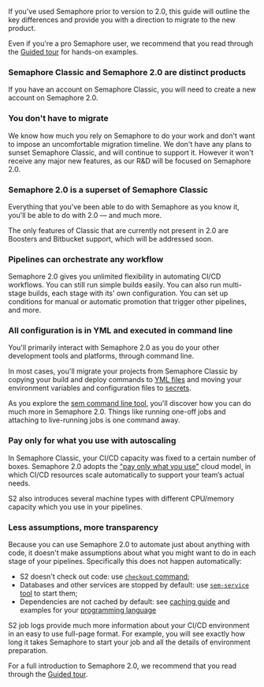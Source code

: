 If you've used Semaphore prior to version to 2.0, this guide will outline the
key differences and provide you with a direction to migrate to the new product.

Even if you're a pro Semaphore user, we recommend that you read through the
[Guided tour](guideed-tour) for hands-on examples.

### Semaphore Classic and Semaphore 2.0 are distinct products

If you have an account on Semaphore Classic, you will need to create a new
account on Semaphore 2.0.

### You don't have to migrate

We know how much you rely on Semaphore to do your work and don't want to impose
an uncomfortable migration timeline. We don't have any plans to sunset Semaphore
Classic, and will continue to support it. However it won't receive any major new
features, as our R&D will be focused on Semaphore 2.0.

### Semaphore 2.0 is a superset of Semaphore Classic

Everything that you've been able to do with Semaphore as you know it, you'll be
able to do with 2.0 — and much more.

The only features of Classic that are currently not present in 2.0 are Boosters
and Bitbucket support, which will be addressed soon.

### Pipelines can orchestrate any workflow

Semaphore 2.0 gives you unlimited flexibility in automating CI/CD workflows. You
can still run simple builds easily. You can also run multi-stage builds, each
stage with its' own configuration. You can set up conditions for manual or
automatic promotion that trigger other pipelines, and more.

### All configuration is in YML and executed in command line

You'll primarily interact with Semaphore 2.0 as you do your other development
tools and platforms, through command line.

In most cases, you'll migrate your projects from Semaphore Classic by copying
your build and deploy commands to [YML files](yml-intro) and moving your
environment variables and configuration files to [secrets](secrets-intro).

As you explore the [sem command line tool](sem-reference), you'll discover how
you can do much more in Semaphore 2.0. Things like running one-off jobs and
attaching to live-running jobs is one command away.

### Pay only for what you use with autoscaling

In Semaphore Classic, your CI/CD capacity was fixed to a certain number of
boxes. Semaphore 2.0 adopts the ["pay only what you use"](pricing) cloud model,
in which CI/CD resources scale automatically to support your team’s actual
needs.

S2 also introduces several machine types with different CPU/memory capacity
which you use in your pipelines.

### Less assumptions, more transparency

Because you can use Semaphore 2.0 to automate just about anything with code, it
doesn't make assumptions about what you might want to do in each stage of your
pipelines. Specifically this does not happen automatically:

- S2 doesn't check out code: use [`checkout` command](checkout);
- Databases and other services are stopped by default:
  use [`sem-service` tool](sem-service) to start them;
- Dependencies are not cached by default: see [caching guide](caching-intro)
  and examples for your [programming language](language-ref)

S2 job logs provide much more information about your CI/CD environment in an easy to
use full-page format. For example, you will see exactly how long it takes
Semaphore to start your job and all the details of environment preparation.

For a full introduction to Semaphore 2.0, we recommend that you read through the
[Guided tour](guided-tour).

[guided-tour]: https://docs.semaphoreci.com/article/77-getting-started
[yml-intro]: https://docs.semaphoreci.com/article/64-customizing-your-pipeline
[secrets-intro]: https://docs.semaphoreci.com/article/66-environment-variables-and-secrets
[sem-reference]: https://docs.semaphoreci.com/article/53-sem-reference
[pricing]: https://semaphoreci.com/pricing
[checkout]: https://docs.semaphoreci.com/article/54-toolbox-reference#libcheckout
[sem-service]: https://docs.semaphoreci.com/article/54-toolbox-reference#sem-service
[caching-intro]: https://docs.semaphoreci.com/article/68-caching-dependencies
[language-ref]: https://docs.semaphoreci.com/category/58-programming-languages
